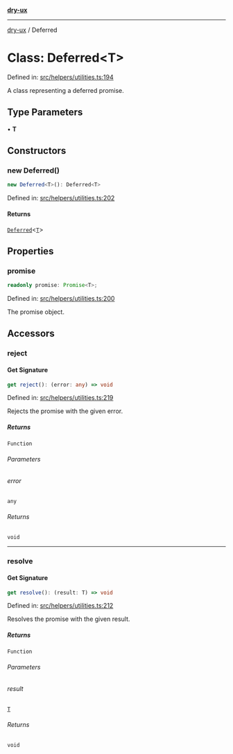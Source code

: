 [**dry-ux**](../README.md)

***

[dry-ux](../README.md) / Deferred

# Class: Deferred\<T\>

Defined in: [src/helpers/utilities.ts:194](https://github.com/navedr/dry-ux/blob/05824901684f5086b63edd3699fcdb1704ab19f9/src/helpers/utilities.ts#L194)

A class representing a deferred promise.

## Type Parameters

• **T**

## Constructors

### new Deferred()

```ts
new Deferred<T>(): Deferred<T>
```

Defined in: [src/helpers/utilities.ts:202](https://github.com/navedr/dry-ux/blob/05824901684f5086b63edd3699fcdb1704ab19f9/src/helpers/utilities.ts#L202)

#### Returns

[`Deferred`](Deferred.md)\<[`T`](Deferred.html#constructordeferredt)\>

## Properties

### promise

```ts
readonly promise: Promise<T>;
```

Defined in: [src/helpers/utilities.ts:200](https://github.com/navedr/dry-ux/blob/05824901684f5086b63edd3699fcdb1704ab19f9/src/helpers/utilities.ts#L200)

The promise object.

## Accessors

### reject

#### Get Signature

```ts
get reject(): (error: any) => void
```

Defined in: [src/helpers/utilities.ts:219](https://github.com/navedr/dry-ux/blob/05824901684f5086b63edd3699fcdb1704ab19f9/src/helpers/utilities.ts#L219)

Rejects the promise with the given error.

##### Returns

`Function`

###### Parameters

###### error

`any`

###### Returns

`void`

***

### resolve

#### Get Signature

```ts
get resolve(): (result: T) => void
```

Defined in: [src/helpers/utilities.ts:212](https://github.com/navedr/dry-ux/blob/05824901684f5086b63edd3699fcdb1704ab19f9/src/helpers/utilities.ts#L212)

Resolves the promise with the given result.

##### Returns

`Function`

###### Parameters

###### result

[`T`](Deferred.html#constructordeferredt)

###### Returns

`void`
